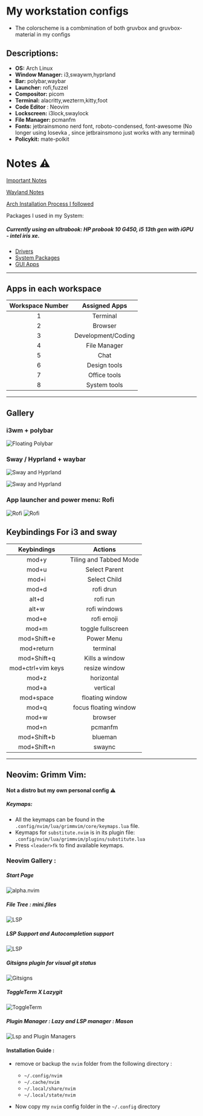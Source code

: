 # My workstation configs

- The colorscheme is a combmination of both gruvbox and gruvbox-material in my configs

## **Descriptions:**

- **OS:** Arch Linux
- **Window Manager:** i3,swaywm,hyprland
- **Bar:** polybar,waybar
- **Launcher:** rofi,fuzzel
- **Compositor:** picom
- **Terminal:** alacritty,wezterm,kitty,foot
- **Code Editor** : Neovim
- **Lockscreen:** i3lock,swaylock
- **File Manager:** pcmanfm
- **Fonts:** jetbrainsmono nerd font, roboto-condensed, font-awesome (No longer using Iosevka , since jetbrainsmono just works with any terminal)
- **Policykit:** mate-polkit

# Notes ⚠️

[Important Notes](./arch_install/notes/notes.md)

[Wayland Notes](./arch_install/notes/wayland_notes.md)

[Arch Installation Process I followed](./arch_install/notes/archInstalltion.md)

Packages I used in my System:

##### Currently using an ultrabook: HP probook 10 G450, i5 13th gen with iGPU - intel iris xe.

- [Drivers](./arch_install/scripts/drivers.sh)
- [System Packages](./arch_install/scripts/system_packages.sh)
- [GUI Apps](./arch_install/scripts/applications.sh)

---

## Apps in each workspace

| Workspace Number |   Assigned Apps    |
| :--------------: | :----------------: |
|        1         |      Terminal      |
|        2         |      Browser       |
|        3         | Development/Coding |
|        4         |    File Manager    |
|        5         |        Chat        |
|        6         |    Design tools    |
|        7         |    Office tools    |
|        8         |    System tools    |

---

## Gallery

### i3wm + polybar

![Floating Polybar](./screenshots/i3.png)

### Sway / Hyprland + waybar

![Sway and Hyprland](./screenshots/sway.png)

![Sway and Hyprland](./screenshots/waybar_floating.png)

### App launcher and power menu: Rofi

![Rofi](./screenshots/rofi_1.png)
![Rofi](./screenshots/rofi_2.png)

## Keybindings For i3 and sway

|    Keybindings    |        Actions         |
| :---------------: | :--------------------: |
|       mod+y       | Tiling and Tabbed Mode |
|       mod+u       |     Select Parent      |
|       mod+i       |      Select Child      |
|       mod+d       |       rofi drun        |
|       alt+d       |        rofi run        |
|       alt+w       |      rofi windows      |
|       mod+e       |       rofi emoji       |
|       mod+m       |   toggle fullscreen    |
|    mod+Shift+e    |       Power Menu       |
|    mod+return     |        terminal        |
|    mod+Shift+q    |     Kills a window     |
| mod+ctrl+vim keys |     resize window      |
|       mod+z       |       horizontal       |
|       mod+a       |        vertical        |
|     mod+space     |    floating window     |
|       mod+q       | focus floating window  |
|       mod+w       |        browser         |
|       mod+n       |        pcmanfm         |
|    mod+Shift+b    |        blueman         |
|    mod+Shift+n    |         swaync         |

---

## Neovim: Grimm Vim:

#### Not a distro but my own personal config ⚠️

##### Keymaps:

- All the keymaps can be found in the `.config/nvim/lua/grimmvim/core/keymaps.lua` file.
- Keymaps for `substitute.nvim` is in its plugin file: `.config/nvim/lua/grimmvim/plugins/substitute.lua`
- Press `<leader>fk` to find available keymaps.

### Neovim Gallery :

##### Start Page

![alpha.nvim](./screenshots/neovim/1.png)

##### File Tree : mini.files

![LSP](./screenshots/neovim/2.png)

##### LSP Support and Autocompletion support

![LSP](./screenshots/neovim/3.png)

##### Gitsigns plugin for visual git status

![Gitsigns](./screenshots/neovim/4.png)

##### ToggleTerm X Lazygit

![ToggleTerm](./screenshots/neovim/5.png)

##### Plugin Manager : Lazy and LSP manager : Mason

![Lsp and Plugin Managers](./screenshots/neovim/6.png)

#### Installation Guide :

- remove or backup the `nvim` folder from the following directory :
  - `~/.config/nvim`
  - `~/.cache/nvim`
  - `~/.local/share/nvim`
  - `~/.local/state/nvim`

- Now copy my `nvim` config folder in the `~/.config` directory
